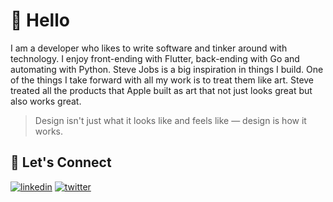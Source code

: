 
# 👋 Hello

I am a developer who likes to write software and tinker around with technology.
I enjoy front-ending with Flutter, back-ending with Go and automating with Python.
Steve Jobs is a big inspiration in things I build. One of the things I take forward
with all my work is to treat them like art. Steve treated all the products that Apple built
as art that not just looks great but also works great.

> Design isn't just what it looks like and feels like — design is how it works.

## 🔗 Let's Connect
[![linkedin](https://img.shields.io/badge/linkedin-0A66C2?style=for-the-badge&logo=linkedin&logoColor=white)](https://www.linkedin.com/in/manovik18/) [![twitter](https://img.shields.io/badge/X-000000?style=for-the-badge&logo=X&logoColor=white)](https://www.x.com/ManoVik18)
